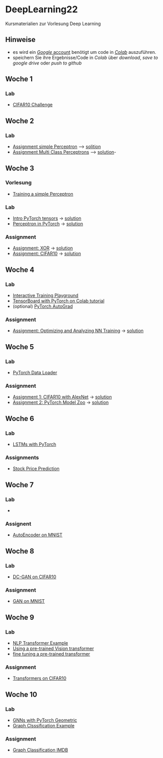 # DeepLearning22
Kursmaterialien zur Vorlesung Deep Learning

## Hinweise
* es wird ein  [*Google* account](https://accounts.google.com/signup/v2/webcreateaccount?hl=en&flowName=GlifWebSignIn&flowEntry=SignUp) benötigt um code in [*Colab*](https://colab.research.google.com) auszuführen.
* speichern Sie ihre Ergebnisse/Code in *Colab* über *download*, *save to google drive* oder *push to github* 

## Woche 1

### Lab
* [CIFAR10 Challenge](https://colab.research.google.com/github/keuperj/DeepLearning22/blob/main/week_1/CIFAR10-ShallowLearning.ipynb)

## Woche 2

### Lab
* [Assignment simple Perceptron](https://colab.research.google.com/github/keuperj/DeepLearning22/blob/main/week_2/A_simple_Perceptron_in_NumPy.ipynb) --> [solition](https://colab.research.google.com/github/keuperj/DeepLearning22/blob/main/week_2/A_simple_Perceptron_in_NumPy_solution.ipynb)
* [Assignment Multi Class Perceptrons](https://colab.research.google.com/github/keuperj/DeepLearning22/blob/main/week_2/Multi_Class_Perceptrons.ipynb) --> [solution](https://colab.research.google.com/github/keuperj/DeepLearning22/blob/main/week_2/Multi_Class_Perceptrons_solution.ipynb)-


## Woche 3

### Vorlesung
* [Training a simple Perceptron](https://colab.research.google.com/github/keuperj/DeepLearning22/blob/main/week_3/Training%20_a_simple_Perceptron_in_NumPy.ipynb)

### Lab
* [Intro PyTorch tensors](https://colab.research.google.com/github/keuperj/DeepLearning22/blob/main/week_3/Lab_01_pytorch_tensors.ipynb) -> [solution](https://colab.research.google.com/github/keuperj/DeepLearning22/blob/main/week_3/Lab_01_pytorch_tensors_solution.ipynb)
* [Perceptron in PyTorch](https://colab.research.google.com/github/keuperj/DeepLearning22/blob/main/week_3/Lab_02_a_perceptron_in_PyTorch.ipynb) -> [solution](https://colab.research.google.com/github/keuperj/DeepLearning22/blob/main/week_3/Lab_02_a_perceptron_in_PyTorch_solution.ipynb)

### Assignment
* [Assignment: XOR](https://colab.research.google.com/github/keuperj/DeepLearning22/blob/main/week_3/Assignment_Basic_MLP_in_Pytorch.ipynb) -> [solution](https://colab.research.google.com/github/keuperj/DeepLearning22/blob/main/week_3/Assignment_Basic_MLP_in_Pytorch_solution.ipynb)
* [Assignment: CIFAR10](https://colab.research.google.com/github/keuperj/DeepLearning22/blob/main/week_3/Assignment_CIFAR10_MLP.ipynb) -> [solution](https://colab.research.google.com/github/keuperj/DeepLearning22/blob/main/week_3/Assignment_CIFAR10_MLP_solution.ipynb)

## Woche 4

### Lab
* [Interactive Training Playground](https://playground.tensorflow.org/)
* [TensorBoard with PyTorch on Colab tutorial](https://colab.research.google.com/github/keuperj/DeepLearning22/blob/main/week_4/tensorboard_with_pytorch.ipynb)
* (optional) [PyTorch AutoGrad](https://colab.research.google.com/github/keuperj/DeepLearning22/blob/main/week_4/autograd_tutorial.ipynb)

### Assignment 
* [Assignment: Optimizing and Analyzing NN Training](https://colab.research.google.com/github/keuperj/DeepLearning22/blob/main/week_4/Assignment_CIFAR10_MLP_optimization.ipynb) -> [solution](https://colab.research.google.com/github/keuperj/DeepLearning22/blob/main/week_4/Assignment_CIFAR10_MLP_optimization_solution.ipynb)

## Woche 5

### Lab
* [PyTorch Data Loader](https://colab.research.google.com/github/keuperj/DeepLearning22/blob/main/week_5/lab_pytorch_data_loader.ipynb)

### Assignment
* [Assignment 1: CIFAR10 with AlexNet](https://colab.research.google.com/github/keuperj/DeepLearning22/blob/main/week_5/Assignment_1_cifar10_CNN.ipynb) -> [solution](https://colab.research.google.com/github/keuperj/DeepLearning22/blob/main/week_5/Assignment_1_cifar10_CNN_solution.ipynb)
* [Assignment 2: PyTorch Model Zoo](https://colab.research.google.com/github/keuperj/DeepLearning22/blob/main/week_5/Assignment_2_PyTorch_Model_Zoo.ipynb) -> [solution](https://colab.research.google.com/github/keuperj/DeepLearning22/blob/main/week_5/Assignment_2_PyTorch_Model_Zoo_solution.ipynb)

## Woche 6

### Lab
* [LSTMs with PyTorch](https://colab.research.google.com/github/keuperj/DeepLearning22/blob/main/week_6/Lab_Time_Series_Prediction_with_LSTM_Using_PyTorch.ipynb) 

### Assignments
* [Stock Price Prediction](https://colab.research.google.com/github/keuperj/DeepLearning22/blob/main/week_6/Assignemnt_stock-price.ipynb) 

## Woche 7

### Lab
-

### Assignent
* [AutoEncoder on MNIST](https://colab.research.google.com/github/keuperj/DeepLearning22/blob/main/week_7/Assignment_AE_MNIST.ipynb)

## Woche 8

### Lab
* [DC-GAN on CIFAR10](https://colab.research.google.com/github/keuperj/DeepLearning22/blob/main/week_8/DCGAN_CIFAR10.ipynb)

### Assignment
* [GAN on MNIST](https://colab.research.google.com/github/keuperj/DeepLearning22/blob/main/week_8/assignment_mnistGAN.ipynb)

## Woche 9

### Lab
* [NLP Transformer Example](https://colab.research.google.com/github/keuperj/DeepLearning22/blob/main/week_9/transformer_tutorial.ipynb)
* [Using a pre-trained Vision transformer](https://colab.research.google.com/github/keuperj/DeepLearning22/blob/main/week_9/pre_trained_vt.ipynb)
* [fine tuning a pre-trained transformer](https://colab.research.google.com/github/keuperj/DeepLearning22/blob/main/week_9/fine_tune_pre_trained_transformer.ipynb)

### Assignment
* [Transformers on CIFAR10](https://colab.research.google.com/github/keuperj/DeepLearning22/blob/main/week_9/Transformer_CIFAR10.ipynb)

## Woche 10

### Lab
* [GNNs with PyTorch Geometric ](https://colab.research.google.com/github/keuperj/DeepLearning22/blob/main/week_10/GNN_intro.ipynb)
* [Graph Clsssification Example](https://colab.research.google.com/github/keuperj/DeepLearning22/blob/main/week_10/Graph_Classification.ipynb)


### Assignment
* [Graph Classification IMDB](https://colab.research.google.com/github/keuperj/DeepLearning22/blob/main/week_10/Assignment.ipynb)

